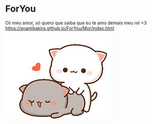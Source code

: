 # ForYou
Oii meu amor, só quero que saiba que eu te amo demais meu rei &lt;3
<br>
https://anamikakira.github.io/ForYou/Mor/index.html
<br>
<img src=https://github.com/AnamikaKira/MyLove/blob/main/love2.gif>    
